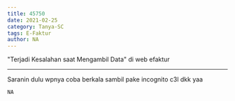 ```yaml
---
title: 45750
date: 2021-02-25
category: Tanya-SC
tags: E-Faktur
author: NA
---
```


"Terjadi Kesalahan saat Mengambil Data" di web efaktur

---

Saranin dulu wpnya coba berkala sambil pake incognito c3l dkk yaa

`NA`
